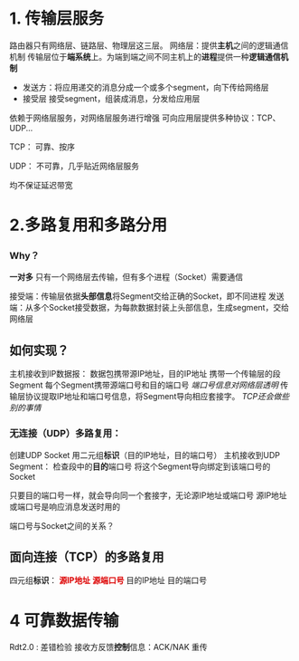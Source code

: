 # 1. 传输层服务

路由器只有网络层、链路层、物理层这三层。
网络层：提供**主机**之间的逻辑通信机制
传输层位于**端系统**上。为端到端之间不同主机上的**进程**提供一种**逻辑通信机制**
* 发送方：将应用递交的消息分成一个或多个segment，向下传给网络层
* 接受层   接受segment，组装成消息，分发给应用层

依赖于网络层服务，对网络层服务进行增强
可向应用层提供多种协议：TCP、UDP...

TCP：
可靠、按序

UDP：
不可靠，几乎贴近网络层服务

均不保证延迟带宽

# 2.多路复用和多路分用
### Why？
**一对多**
只有一个网络层去传输，但有多个进程（Socket）需要通信

接受端：传输层依据**头部信息**将Segment交给正确的Socket，即不同进程
发送端：从多个Socket接受数据，为每款数据封装上头部信息，生成segment，交给网络层

## 如何实现？
主机接收到IP数据报：
     数据包携带源IP地址，目的IP地址
     携带一个传输层的段Segment
	 每个Segment携带源端口号和目的端口号 *端口号信息对网络层透明*
传输层协议提取IP地址和端口号信息，将Segment导向相应套接字。
*TCP还会做些别的事情*

### 无连接（UDP）多路复用：
创建UDP Socket 用二元组**标识**（目的IP地址，目的端口号）
主机接收到UDP Segment：
	检查段中的**目的**端口号
	将这个Segment导向绑定到该端口号的Socket
	
只要目的端口号一样，就会导向同一个套接字，无论源IP地址或端口号
源IP地址或端口号是响应消息发送时用的

端口号与Socket之间的关系？

## 面向连接（TCP）的多路复用
四元组**标识**：
**<font color="#dd0000">源IP地址</font>**
**<font color="#dd0000">源端口号</font>**
目的IP地址
目的端口号


# 4 可靠数据传输
Rdt2.0 :
差错检验
接收方反馈**控制**信息：ACK/NAK
重传